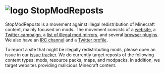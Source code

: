 ![logo](https://github.com/VictiniX888/Illegal-Mod-Sites/blob/master/assets/StopModRepostsLogo_150.png)
StopModReposts
==============
StopModReposts is a movement against illegal redistribution of Minecraft content, mainly focused on mods. The movement consists of a [website](http://stopmodreposts.org/), a [Twitter campaign](https://twitter.com/search?q=%23StopModReposts&src=savs), a [list of illegal mod mirrors](http://git.io/jaBI), and several [browser plugins](http://git.io/jaEx). We also have an [IRC channel](http://webchat.esper.net/?nick=WebUser....&channels=StopModReposts&prompt=0) and a [Twitter profile](https://twitter.com/StopModReposts).

To report a site that might be illegally redistributing mods, please open an issue in our [issue tracker](http://git.io/jaB7). We do currently target reposts of the following content types: mods, resource packs, maps, and modpacks. In addition, we target websites providing malicious Minecraft content.
